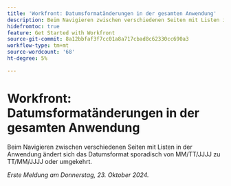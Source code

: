 ```yaml
---
title: 'Workfront: Datumsformatänderungen in der gesamten Anwendung'
description: Beim Navigieren zwischen verschiedenen Seiten mit Listen in der Anwendung ändert sich das Datumsformat sporadisch von MM/TT/JJJJ zu TT/MM/JJJJ oder umgekehrt.
hidefromtoc: true
feature: Get Started with Workfront
source-git-commit: 8a12bbfaf3f7cc01a8a717cbad8c62330cc690a3
workflow-type: tm+mt
source-wordcount: '68'
ht-degree: 5%

---
```


# Workfront: Datumsformatänderungen in der gesamten Anwendung

<!--
>[!NOTE]
>
>This issue was fixed on August 30, 2024.
-->

Beim Navigieren zwischen verschiedenen Seiten mit Listen in der Anwendung ändert sich das Datumsformat sporadisch von MM/TT/JJJJ zu TT/MM/JJJJ oder umgekehrt.

_Erste Meldung am Donnerstag, 23. Oktober 2024._
